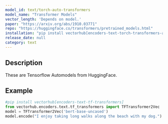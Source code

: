 ```yaml
---
model_id: text/torch-auto-transformers
model_name: "Transformer Models" 
vector_length: 'Depends on model.' 
paper: "https://arxiv.org/abs/1910.03771"
repo: "https://huggingface.co/transformers/pretrained_models.html"
installation: "pip install vectorhub[encoders-text-torch-transformers-auto]"
release_date: null
category: text
---
```


## Description

These are Tensorflow Automodels from HuggingFace.

## Example

```python
#pip install vectorhub[encoders-text-tf-transformers]
from vectorhub.encoders.text.tf_transformers import TFTransformer2Vec
model = TFTransformer2Vec('bert-base-uncased')
model.encode("I enjoy taking long walks along the beach with my dog.")
```
